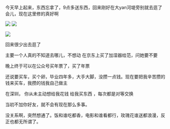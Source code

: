 今天早上起来，东西忘拿了，9点多送东西，回来刚好在大yan河堤旁别就去逛了会儿，现在这里修的真好啊

![](http://upload-images.jianshu.io/upload_images/6904315-fd3525aebe589ed9.jpg?imageMogr2/auto-orient/strip%7CimageView2/2/w/1080/q/50)
![](http://upload-images.jianshu.io/upload_images/6904315-92ac6d173a176b44.jpg?imageMogr2/auto-orient/strip%7CimageView2/2/w/1080/q/50)

![](http://upload-images.jianshu.io/upload_images/6904315-a7d03be860c2e070.jpg?imageMogr2/auto-orient/strip%7CimageView2/2/w/1080/q/50)


回来很少出去逛了

主要一个人真的不知道去哪儿，不想动
在京东上买了加湿器给范，问她要不要

晚上终于可以在公众号买年票了，买了年票

还说要买车，买个卵，毕业四年多，大手大脚，没攒一点钱。现在要把我辛苦攒的钱来买车，我攒的钱我自己做主

在深圳， 你从未主动想给我花钱 给我买东西 ，每次都是对等交换

当初不加你好友，就不会有现在那么多事。

没关系啊，突然想通了。饭和谁吃都香，电影和谁看都行，玫瑰花谁送都浪漫，反正也都无所谓了。
